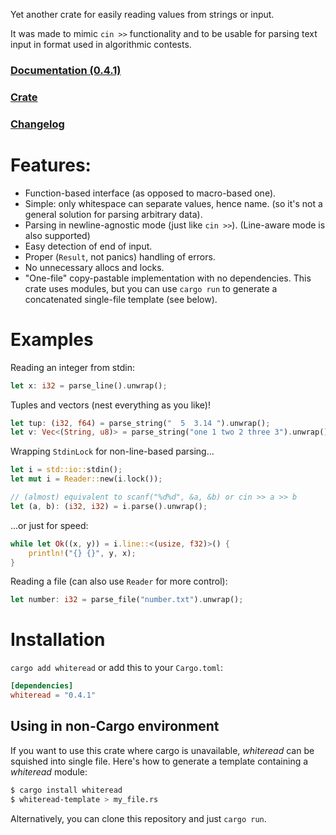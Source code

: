 Yet another crate for easily reading values from strings or input.

It was made to mimic `cin >>` functionality
and to be usable for parsing text input in format used in algorithmic contests.

### [Documentation (0.4.1)](https://docs.rs/whiteread/0.4.1/whiteread/)

### [Crate](https://crates.io/crates/whiteread)

### [Changelog](CHANGELOG.md)

# Features:

* Function-based interface (as opposed to macro-based one).
* Simple: only whitespace can separate values, hence name.
  (so it's not a general solution for parsing arbitrary data).
* Parsing in newline-agnostic mode (just like `cin >>`).
  (Line-aware mode is also supported)
* Easy detection of end of input.
* Proper (`Result`, not panics) handling of errors.
* No unnecessary allocs and locks.
* "One-file" copy-pastable implementation with no dependencies.
  This crate uses modules, but you can use `cargo run` to generate
  a concatenated single-file template (see below).

# Examples

Reading an integer from stdin:

```rust
let x: i32 = parse_line().unwrap();
```

Tuples and vectors (nest everything as you like)!

```rust
let tup: (i32, f64) = parse_string("  5  3.14 ").unwrap();
let v: Vec<(String, u8)> = parse_string("one 1 two 2 three 3").unwrap();
```

Wrapping `StdinLock` for non-line-based parsing...

```rust
let i = std::io::stdin();
let mut i = Reader::new(i.lock());

// (almost) equivalent to scanf("%d%d", &a, &b) or cin >> a >> b
let (a, b): (i32, i32) = i.parse().unwrap();
```

...or just for speed:

```rust
while let Ok((x, y)) = i.line::<(usize, f32)>() {
	println!("{} {}", y, x);
}
```

Reading a file (can also use `Reader` for more control):

```rust
let number: i32 = parse_file("number.txt").unwrap();
```

# Installation

`cargo add whiteread` or add this to your `Cargo.toml`:

```toml
[dependencies]
whiteread = "0.4.1"
```

## Using in non-Cargo environment

If you want to use this crate where cargo is unavailable,
*whiteread* can be squished into single file. Here's how
to generate a template containing a *whiteread* module:

```sh
$ cargo install whiteread
$ whiteread-template > my_file.rs
```

Alternatively, you can clone this repository and just
`cargo run`.
